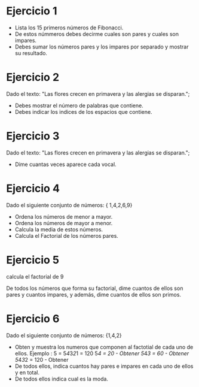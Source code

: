 # Ejercicio 1

- Lista los 15 primeros números de Fibonacci.
- De estos númmeros debes decirme cuales son pares y cuales son impares.
- Debes sumar los números pares y los impares por separado y mostrar su resultado.

# Ejercicio 2

Dado el texto: "Las flores crecen en primavera y las alergias se disparan.";

- Debes mostrar el número de palabras que contiene.
- Debes indicar los indices de los espacios que contiene.

# Ejercicio 3

Dado el texto: "Las flores crecen en primavera y las alergias se disparan.";

- Dime cuantas veces aparece cada vocal.

# Ejercicio 4

Dado el siguiente conjunto de números: { 1,4,2,6,9}

- Ordena los números de menor a mayor.
- Ordena los números de mayor a menor.
- Calcula la media de estos números.
- Calcula el Factorial de los números pares.

# Ejercicio 5

calcula el factorial de 9

De todos los números que forma su factorial, dime cuantos de ellos son pares y cuantos impares, y además, dime cuantos de ellos son primos.

# Ejercicio 6

Dado el siguiente conjunto de números: {1,4,2}

- Obten y muestra los numeros que componen al factotial de cada uno de ellos.
  Ejemplo : 5 = 5*4*3*2*1 = 120
  5*4 = 20 - Obtener
  5*4*3 = 60 - Obtener
  5*4*3*2 = 120 - Obtener
- De todos ellos, indica cuantos hay pares e impares en cada uno de ellos y en total.
- De todos ellos indica cual es la moda.
